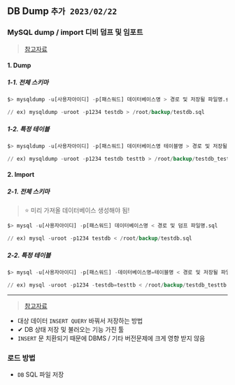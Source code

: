 ## DB Dump `추가 2023/02/22`
### MySQL dump / import 디비 덤프 및 임포트
> [참고자료](https://cheershennah.tistory.com/173)
#### 1. Dump
##### 1-1. 전체 스키마
```sql
$> mysqldump -u[사용자아이디] -p[패스워드] 데이터베이스명 > 경로 및 저장될 파일명.sql

// ex) mysqldump -uroot -p1234 testdb > /root/backup/testdb.sql
```
##### 1-2. 특정 테이블
```sql
$> mysqldump -u[사용자아이디] -p[패스워드] 데이터베이스명 테이블명 > 경로 및 저장될 파일명.sql

// ex) mysqldump -uroot -p1234 testdb testtb > /root/backup/testdb_testtb.sql
```
#### 2. Import 
##### 2-1. 전체 스키마
> ⭐ 미리 가져올 데이터베이스 생성해야 됨!
```sql
$> mysql -u[사용자아이디] -p[패스워드] 데이터베이스명 < 경로 및 덤프 파일명.sql

// ex) mysql -uroot -p1234 testdb < /root/backup/testdb.sql
```
##### 2-2. 특정 테이블 
```sql
$> mysql -u[사용자아이디] -p[패스워드] -데이터베이스명=테이블명 < 경로 및 저장될 파일명.sql

// ex) mysql -uroot -p1234 -testdb=testtb < /root/backup/testdb_testtb.sql
```

---
> [참고자료](https://velog.io/@pomeranian91/DB-dump%EC%9D%98-%EA%B0%9C%EB%85%90-%EB%B0%8F-%EB%B0%B1%EC%97%85%EB%B3%B5%EA%B5%AC-%EB%B0%A9%EB%B2%95)
- 대상 데이터 `INSERT QUERY` 바꿔서 저장하는 방법
- ✔ DB 상태 저장 및 불러오는 기능 가진 툴
- `INSERT` 문 치환되기 때문에 DBMS / 기타 버전문제에 크게 영향 받지 않음

### 로드 방법
- `DB` SQL 파일 저장
